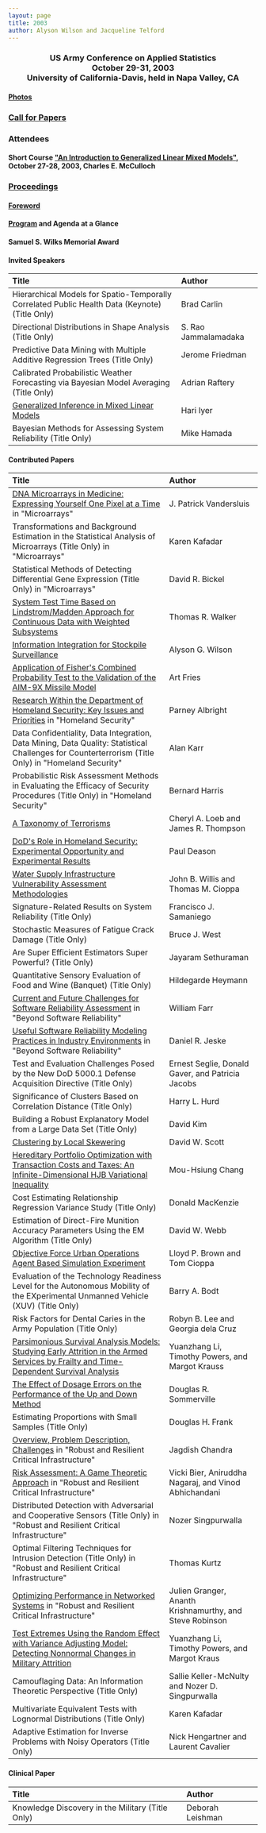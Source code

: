 ```yaml
---
layout: page
title: 2003
author: Alyson Wilson and Jacqueline Telford
---
```

<div align="center"><h3>US Army Conference on Applied Statistics<br>
October 29-31, 2003<br>
University of California-Davis, held in Napa Valley, CA</h3></div>


#### [Photos](https://alysongwilson.github.io/ACAS/DOE6/2003.pdf)

### [Call for Papers](https://alysongwilson.github.io/ACAS/ACAS03/call_for_papers_03.pdf)

### Attendees

#### Short Course ["An Introduction to Generalized Linear Mixed Models"](https://alysongwilson.github.io/ACAS/DOE6/Master03.pdf#page=10), October 27-28, 2003, Charles E. McCulloch

### [Proceedings](https://alysongwilson.github.io/ACAS/DOE6/Master03.pdf)

#### [Foreword](https://alysongwilson.github.io/ACAS/DOE6/Master03.pdf#page=1)

#### [Program](https://alysongwilson.github.io/ACAS/DOE6/agenda03.html) and Agenda at a Glance

#### Samuel S. Wilks Memorial Award


#### Invited Speakers

| Title | Author |
| :--- | :--- |
| Hierarchical Models for Spatio-Temporally Correlated Public Health Data (Keynote) (Title Only) | Brad Carlin |
| Directional Distributions in Shape Analysis (Title Only) | S. Rao Jammalamadaka |
| Predictive Data Mining with Multiple Additive Regression Trees (Title Only) | Jerome Friedman |
| Calibrated Probabilistic Weather Forecasting via Bayesian Model Averaging (Title Only) | Adrian Raftery |
| [Generalized Inference in Mixed Linear Models](https://alysongwilson.github.io/ACAS/DOE6/Master03.pdf#page=683) | Hari Iyer |
| Bayesian Methods for Assessing System Reliability (Title Only) | Mike Hamada |
 

#### Contributed Papers

| Title | Author |
| :--- | :--- |
| [DNA Microarrays in Medicine: Expressing Yourself One Pixel at a Time](https://alysongwilson.github.io/ACAS/DOE6/Master03.pdf#page=174) in "Microarrays" | J. Patrick Vandersluis |
| Transformations and Background Estimation in the Statistical Analysis of Microarrays (Title Only) in "Microarrays" | Karen Kafadar |
| Statistical Methods of Detecting Differential Gene Expression (Title Only) in "Microarrays" | David R. Bickel |
| [System Test Time Based on Lindstrom/Madden Approach for Continuous Data with Weighted Subsystems](https://alysongwilson.github.io/ACAS/DOE6/Master03.pdf#page=198) | Thomas R. Walker |
| [Information Integration for Stockpile Surveillance](https://alysongwilson.github.io/ACAS/DOE6/Master03.pdf#page=213) | Alyson G. Wilson |
| [Application of Fisher's Combined Probability Test to the Validation of the AIM-9X Missile Model](https://alysongwilson.github.io/ACAS/DOE6/Master03.pdf#page=234) | Art Fries |
| [Research Within the Department of Homeland Security: Key Issues and Priorities](https://alysongwilson.github.io/ACAS/DOE6/Master03.pdf#page=275) in "Homeland Security" | Parney Albright |
| Data Confidentiality, Data Integration, Data Mining, Data Quality: Statistical Challenges for Counterterrorism (Title Only) in "Homeland Security" | Alan Karr |
| Probabilistic Risk Assessment Methods in Evaluating the Efficacy of Security Procedures (Title Only) in "Homeland Security" | Bernard Harris |
| [A Taxonomy of Terrorisms](https://alysongwilson.github.io/ACAS/DOE6/Master03.pdf#page=289) | Cheryl A. Loeb and James R. Thompson |
| [DoD's Role in Homeland Security: Experimental Opportunity and Experimental Results](https://alysongwilson.github.io/ACAS/DOE6/Master03.pdf#page=329) | Paul Deason |
| [Water Supply Infrastructure Vulnerability Assessment Methodologies](https://alysongwilson.github.io/ACAS/DOE6/Master03.pdf#page=358) | John B. Willis and Thomas M. Cioppa |
| Signature-Related Results on System Reliability (Title Only) | Francisco J. Samaniego |
| Stochastic Measures of Fatigue Crack Damage (Title Only) | Bruce J. West |
| Are Super Efficient Estimators Super Powerful? (Title Only) | Jayaram Sethuraman |
| Quantitative Sensory Evaluation of Food and Wine (Banquet) (Title Only) | Hildegarde Heymann |
| [Current and Future Challenges for Software Reliability Assessment](https://alysongwilson.github.io/ACAS/DOE6/Master03.pdf#page=447) in "Beyond Software Reliability" | William Farr |
| [Useful Software Reliability Modeling Practices in Industry Environments](https://alysongwilson.github.io/ACAS/DOE6/Master03.pdf#page=472) in "Beyond Software Reliability" | Daniel R. Jeske |
| Test and Evaluation Challenges Posed by the New DoD 5000.1 Defense Acquisition Directive (Title Only) | Ernest Seglie, Donald Gaver, and Patricia Jacobs |
| Significance of Clusters Based on Correlation Distance (Title Only) | Harry L. Hurd |
| Building a Robust Explanatory Model from a Large Data Set (Title Only) | David Kim |
| [Clustering by Local Skewering](https://alysongwilson.github.io/ACAS/DOE6/Master03.pdf#page=501) | David W. Scott |
| [Hereditary Portfolio Optimization with Transaction Costs and Taxes: An Infinite-Dimensional HJB Variational Inequality](https://alysongwilson.github.io/ACAS/DOE6/Master03.pdf#page=513) | Mou-Hsiung Chang |
| Cost Estimating Relationship Regression Variance Study (Title Only) | Donald MacKenzie |
| Estimation of Direct-Fire Munition Accuracy Parameters Using the EM Algorithm (Title Only) | David W. Webb |
| [Objective Force Urban Operations Agent Based Simulation Experiment](https://alysongwilson.github.io/ACAS/DOE6/Master03.pdf#page=558) | Lloyd P. Brown and Tom Cioppa |
| Evaluation of the Technology Readiness Level for the Autonomous Mobility of the EXperimental Unmanned Vehicle (XUV) (Title Only) | Barry A. Bodt |
| Risk Factors for Dental Caries in the Army Population (Title Only) | Robyn B. Lee and Georgia dela Cruz |
| [Parsimonious Survival Analysis Models: Studying Early Attrition in the Armed Services by Frailty and Time-Dependent Survival Analysis](https://alysongwilson.github.io/ACAS/DOE6/Master03.pdf#page=585) | Yuanzhang Li, Timothy Powers, and Margot Krauss |
| [The Effect of Dosage Errors on the Performance of the Up and Down Method](https://alysongwilson.github.io/ACAS/DOE6/Master03.pdf#page=591) | Douglas R. Sommerville |
| Estimating Proportions with Small Samples (Title Only) | Douglas H. Frank |
| [Overview, Problem Description, Challenges](https://alysongwilson.github.io/ACAS/DOE6/Master03.pdf#page=622) in "Robust and Resilient Critical Infrastructure" | Jagdish Chandra |
| [Risk Assessment: A Game Theoretic Approach](https://alysongwilson.github.io/ACAS/DOE6/Master03.pdf#page=635) in "Robust and Resilient Critical Infrastructure" | Vicki Bier, Aniruddha Nagaraj, and Vinod Abhichandani |
| Distributed Detection with Adversarial and Cooperative Sensors (Title Only) in "Robust and Resilient Critical Infrastructure" | Nozer Singpurwalla |
| Optimal Filtering Techniques for Intrusion Detection (Title Only) in "Robust and Resilient Critical Infrastructure" | Thomas Kurtz |
| [Optimizing Performance in Networked Systems](https://alysongwilson.github.io/ACAS/DOE6/Master03.pdf#page=658) in "Robust and Resilient Critical Infrastructure" | Julien Granger, Ananth Krishnamurthy, and Steve Robinson |
| [Test Extremes Using the Random Effect with Variance Adjusting Model: Detecting Nonnormal Changes in Military Attrition](https://alysongwilson.github.io/ACAS/DOE6/Master03.pdf#page=724) | Yuanzhang Li, Timothy Powers, and Margot Kraus |
| Camouflaging Data: An Information Theoretic Perspective (Title Only) | Sallie Keller-McNulty and Nozer D. Singpurwalla |
| Multivariate Equivalent Tests with Lognormal Distributions (Title Only) | Karen Kafadar |
| Adaptive Estimation for Inverse Problems with Noisy Operators (Title Only) | Nick Hengartner and Laurent Cavalier |


#### Clinical Paper

| Title | Author |
| :--- | :--- |
| Knowledge Discovery in the Military (Title Only) | Deborah Leishman |
